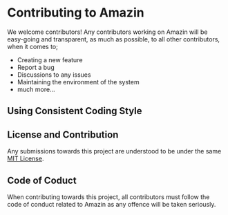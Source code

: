 # Contributing to Amazin

We welcome contributors! Any contributors working on Amazin will be easy-going and transparent, as much as possible, to all other contributors, when it comes to;

- Creating a new feature
- Report a bug
- Discussions to any issues
- Maintaining the environment of the system
- much more...

## Using Consistent Coding Style


## License and Contribution
Any submissions towards this project are understood to be under the same [MIT License](http://choosealicense.com/licenses/mit/).

## Code of Coduct
When contributing towards this project, all contributors must follow the code of conduct related to Amazin as any offence will be taken seriously. 

